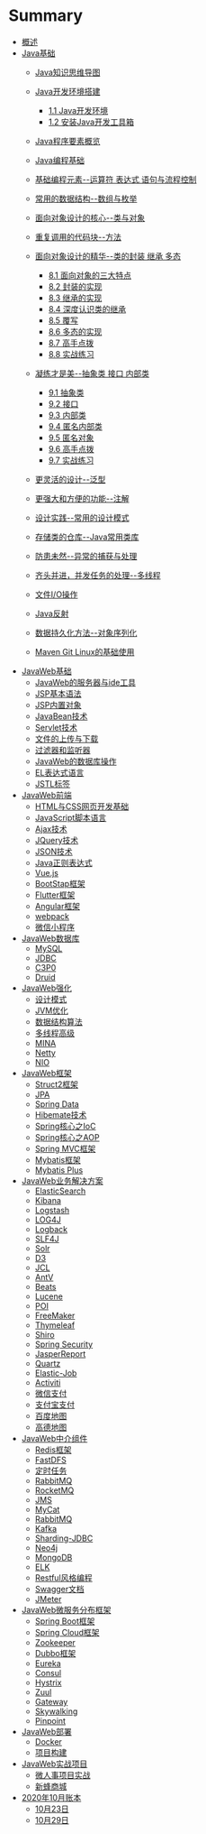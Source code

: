 # Summary

- [概述](README.md)
- [Java基础](java5.md)
    - [Java知识思维导图](java.md)
    - [Java开发环境搭建](java5.md#2)
       -  [1.1 Java开发环境](java5.md#21)
       -  [1.2 安装Java开发工具箱](java5.md#22)
       
    - [Java程序要素概览](java6.md#3)
    - [Java编程基础](java7.md)
    - [基础编程元素--运算符 表达式 语句与流程控制](java8.md)
    - [常用的数据结构--数组与枚举](java9.md)
    - [面向对象设计的核心--类与对象](java10.md)
    - [重复调用的代码块--方法](java11.md)
    - [面向对象设计的精华--类的封装 继承 多态](java12.md)
       -  [8.1 面向对象的三大特点](java12.md#1)
       -  [8.2 封装的实现](java12.md#4)
       -  [8.3 继承的实现](java12.md#7)
       -  [8.4 深度认识类的继承](java12.md#8)
       -  [8.5 覆写](java12.md#9)
       -  [8.6 多态的实现](java12.md#12)
       -  [8.7 高手点拨](java12.md#10)
       -  [8.8 实战练习](java12.md#11)
    - [凝练才是美--抽象类 接口 内部类](java13.md)
       -  [9.1 抽象类](java13.md#1)
       -  [9.2 接口](java13.md#2)
       -  [9.3 内部类](java13.md#3)
       -  [9.4 匿名内部类](java13.md#4)
       -  [9.5 匿名对象](java13.md#5)
       -  [9.6 高手点拨](java13.md#6)
       -  [9.7 实战练习](java13.md#7)      
    - [更灵活的设计--泛型](java14.md)
    - [更强大和方便的功能--注解](java15.md)
    - [设计实践--常用的设计模式]()
    - [存储类的仓库--Java常用类库]()
    - [防患未然--异常的捕获与处理]()
    - [齐头并进，并发任务的处理--多线程]()
    - [文件I/O操作]()
    - [Java反射]()
    - [数据持久化方法--对象序列化]()
    - [Maven Git Linux的基础使用]()
- [JavaWeb基础](java6.md)
    - [JavaWeb的服务器与ide工具]()
    - [JSP基本语法]()
    - [JSP内置对象]()
    - [JavaBean技术]()
    - [Servlet技术]()
    - [文件的上传与下载]()
    - [过滤器和监听器]()
    - [JavaWeb的数据库操作]()
    - [EL表达式语言]()
    - [JSTL标签]()
- [JavaWeb前端]()
    - [HTML与CSS网页开发基础]()
    - [JavaScript脚本语言]()
    - [Ajax技术]()
    - [JQuery技术]()
    - [JSON技术]()
    - [Java正则表达式]()
    - [Vue.js]()
    - [BootStap框架]()
    - [Flutter框架]()
    - [Angular框架 ]()
    - [webpack]()
    - [微信小程序]()
- [JavaWeb数据库]()
    - [MySQL]()
    - [JDBC]()
    - [C3P0]()
    - [Druid]()
- [JavaWeb强化]()
    - [设计模式]()
    - [JVM优化]()
    - [数据结构算法]()
    - [多线程高级]()
    - [MINA]()
    - [Netty]()
    - [NIO]()
- [JavaWeb框架]()
    - [Struct2框架]()
    - [JPA]()
    - [Spring Data]()
    - [Hibemate技术]()
    - [Spring核心之IoC]()
    - [Spring核心之AOP]()
    - [Spring MVC框架]()
    - [Mybatis框架]()
    - [Mybatis Plus]()
- [JavaWeb业务解决方案]()
    - [ElasticSearch]()
    - [Kibana]()
    - [Logstash]()
    - [LOG4J]()
    - [Logback]()
    - [SLF4J]()
    - [Solr]()
    - [D3]()
    - [JCL]()
    - [AntV]()
    - [Beats]()
    - [Lucene]()
    - [POI]()
    - [FreeMaker]()
    - [Thymeleaf]()
    - [Shiro]()
    - [Spring Security]()
    - [JasperReport]()
    - [Quartz]()
    - [Elastic-Job]()
    - [Activiti]()
    - [微信支付]()
    - [支付宝支付]()
    - [百度地图]()
    - [高德地图]()
- [JavaWeb中介组件]() 
    - [Redis框架]()
    - [FastDFS]()
    - [定时任务]()
    - [RabbitMQ]()
    - [RocketMQ]()
    - [JMS]()
    - [MyCat]()
    - [RabbitMQ]()
    - [Kafka]()
    - [Sharding-JDBC]()
    - [Neo4j]()
    - [MongoDB]()
    - [ELK]()
    - [Restful风格编程]()
    - [Swagger文档]()
    - [JMeter]()
- [JavaWeb微服务分布框架]()    
    - [Spring Boot框架]()
    - [Spring Cloud框架]()
    - [Zookeeper]()
    - [Dubbo框架]()
    - [Eureka]()
    - [Consul]()
    - [Hystrix]()
    - [Zuul]()
    - [Gateway]()
    - [Skywalking]()
    - [Pinpoint]()
- [JavaWeb部署]()
    - [Docker]()
    - [项目构建]()
- [JavaWeb实战项目](java4.md#1)
    - [微人事项目实战](java4.md#2)
    - [新蜂商城](java16.md)
- [2020年10月账本](moutn10.md)
    - [10月23日](day23.md)
    - [10月29日](day29.md)
    